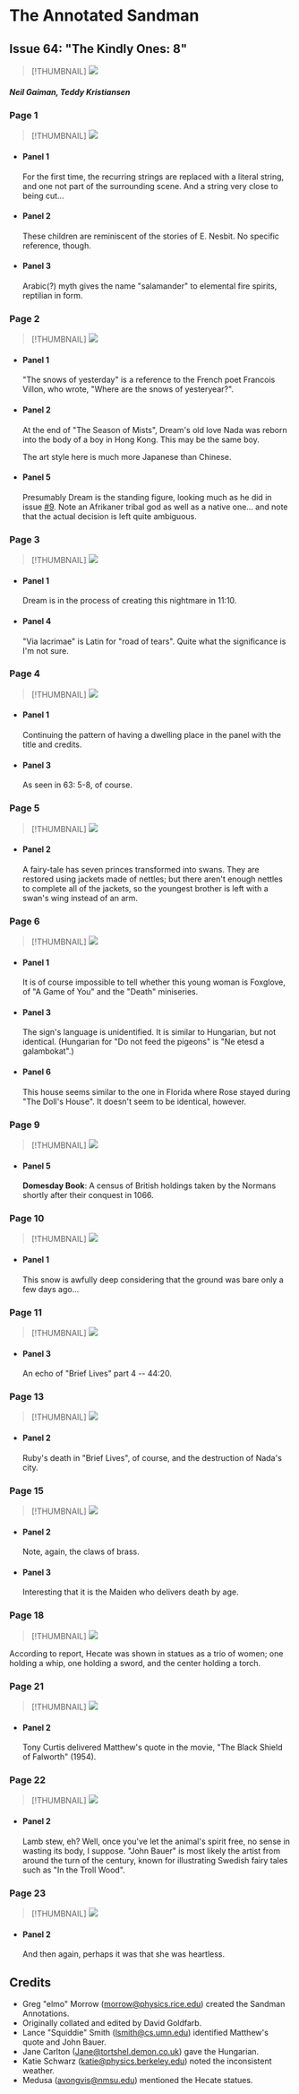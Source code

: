 # The Annotated Sandman

## Issue 64: "The Kindly Ones: 8"

> [!THUMBNAIL] ![](thumbnails/sandman.64/page00.jpg)

##### Neil Gaiman, Teddy Kristiansen

### Page 1

> [!THUMBNAIL] ![](thumbnails/sandman.64/page01.jpg)

- #### Panel 1

  For the first time, the recurring strings are replaced with a literal string, and one not part of the surrounding scene. And a string very close to being cut...

- #### Panel 2

  These children are reminiscent of the stories of E. Nesbit. No specific reference, though.

- #### Panel 3

  Arabic(?) myth gives the name "salamander" to elemental fire spirits, reptilian in form.

### Page 2

> [!THUMBNAIL] ![](thumbnails/sandman.64/page02.jpg)

- #### Panel 1

  "The snows of yesterday" is a reference to the French poet Francois Villon, who wrote, "Where are the snows of yesteryear?".

- #### Panel 2

  At the end of "The Season of Mists", Dream's old love Nada was reborn into the body of a boy in Hong Kong. This may be the same boy.

  The art style here is much more Japanese than Chinese.

- #### Panel 5

  Presumably Dream is the standing figure, looking much as he did in issue [#9](sandman.09.md). Note an Afrikaner tribal god as well as a native one... and note that the actual decision is left quite ambiguous.

### Page 3

> [!THUMBNAIL] ![](thumbnails/sandman.64/page03.jpg)

- #### Panel 1

  Dream is in the process of creating this nightmare in 11:10.

- #### Panel 4

  "Via lacrimae" is Latin for "road of tears". Quite what the significance is I'm not sure.

### Page 4

> [!THUMBNAIL] ![](thumbnails/sandman.64/page04.jpg)

- #### Panel 1

  Continuing the pattern of having a dwelling place in the panel with the title and credits.

- #### Panel 3

  As seen in 63: 5-8, of course.

### Page 5

> [!THUMBNAIL] ![](thumbnails/sandman.64/page05.jpg)

- #### Panel 2

  A fairy-tale has seven princes transformed into swans. They are restored using jackets made of nettles; but there aren't enough nettles to complete all of the jackets, so the youngest brother is left with a swan's wing instead of an arm.

### Page 6

> [!THUMBNAIL] ![](thumbnails/sandman.64/page06.jpg)

- #### Panel 1

  It is of course impossible to tell whether this young woman is Foxglove, of "A Game of You" and the "Death" miniseries.

- #### Panel 3

  The sign's language is unidentified. It is similar to Hungarian, but not identical. (Hungarian for "Do not feed the pigeons" is "Ne etesd a galambokat".)

- #### Panel 6

  This house seems similar to the one in Florida where Rose stayed during "The Doll's House". It doesn't seem to be identical, however.

### Page 9

> [!THUMBNAIL] ![](thumbnails/sandman.64/page09.jpg)

- #### Panel 5

  **Domesday Book**: A census of British holdings taken by the Normans shortly after their conquest in 1066.

### Page 10

> [!THUMBNAIL] ![](thumbnails/sandman.64/page10.jpg)

- #### Panel 1

  This snow is awfully deep considering that the ground was bare only a few days ago...

### Page 11

> [!THUMBNAIL] ![](thumbnails/sandman.64/page11.jpg)

- #### Panel 3

  An echo of "Brief Lives" part 4 -- 44:20.

### Page 13

> [!THUMBNAIL] ![](thumbnails/sandman.64/page13.jpg)

- #### Panel 2

  Ruby's death in "Brief Lives", of course, and the destruction of Nada's city.

### Page 15

> [!THUMBNAIL] ![](thumbnails/sandman.64/page15.jpg)

- #### Panel 2

  Note, again, the claws of brass.

- #### Panel 3

  Interesting that it is the Maiden who delivers death by age.

### Page 18

> [!THUMBNAIL] ![](thumbnails/sandman.64/page18.jpg)

According to report, Hecate was shown in statues as a trio of women; one holding a whip, one holding a sword, and the center holding a torch.

### Page 21

> [!THUMBNAIL] ![](thumbnails/sandman.64/page21.jpg)

- #### Panel 2

  Tony Curtis delivered Matthew's quote in the movie, "The Black Shield of Falworth" (1954).

### Page 22

> [!THUMBNAIL] ![](thumbnails/sandman.64/page22.jpg)

- #### Panel 2

  Lamb stew, eh? Well, once you've let the animal's spirit free, no sense in wasting its body, I suppose. "John Bauer" is most likely the artist from around the turn of the century, known for illustrating Swedish fairy tales such as "In the Troll Wood".

### Page 23

> [!THUMBNAIL] ![](thumbnails/sandman.64/page23.jpg)

- #### Panel 2

  And then again, perhaps it was that she was heartless.

## Credits

- Greg "elmo" Morrow (morrow@physics.rice.edu) created the Sandman Annotations.
- Originally collated and edited by David Goldfarb.
- Lance "Squiddie" Smith (lsmith@cs.umn.edu) identified Matthew's quote and John Bauer.
- Jane Carlton (Jane@tortshel.demon.co.uk) gave the Hungarian.
- Katie Schwarz (katie@physics.berkeley.edu) noted the inconsistent weather.
- Medusa (avongvis@nmsu.edu) mentioned the Hecate statues.
